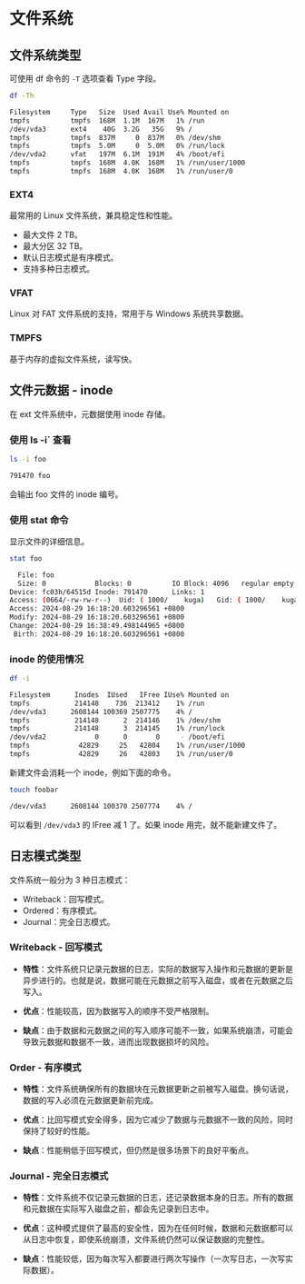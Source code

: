 # 文件系统

## 文件系统类型

可使用 df 命令的 `-T` 选项查看 Type 字段。

```bash
df -Th
```

```bash
Filesystem     Type   Size  Used Avail Use% Mounted on
tmpfs          tmpfs  168M  1.1M  167M   1% /run
/dev/vda3      ext4    40G  3.2G   35G   9% /
tmpfs          tmpfs  837M     0  837M   0% /dev/shm
tmpfs          tmpfs  5.0M     0  5.0M   0% /run/lock
/dev/vda2      vfat   197M  6.1M  191M   4% /boot/efi
tmpfs          tmpfs  168M  4.0K  168M   1% /run/user/1000
tmpfs          tmpfs  168M  4.0K  168M   1% /run/user/0
```

### EXT4

最常用的 Linux 文件系统，兼具稳定性和性能。

* 最大文件 2 TB。
* 最大分区 32 TB。
* 默认日志模式是有序模式。
* 支持多种日志模式。

### VFAT

Linux 对 FAT 文件系统的支持，常用于与 Windows 系统共享数据。

### TMPFS

基于内存的虚拟文件系统，读写快。

## 文件元数据 - inode

在 ext 文件系统中，元数据使用 inode 存储。

### 使用 ls -i` 查看

```bash
ls -i foo
```

```bash
791470 foo
```

会输出 foo 文件的 inode 编号。

### 使用 stat 命令

显示文件的详细信息。

```bash
stat foo
```

```bash
  File: foo
  Size: 0            Blocks: 0          IO Block: 4096   regular empty file
Device: fc03h/64515d Inode: 791470      Links: 1
Access: (0664/-rw-rw-r--)  Uid: ( 1000/    kuga)   Gid: ( 1000/    kuga)
Access: 2024-08-29 16:18:20.603296561 +0800
Modify: 2024-08-29 16:18:20.603296561 +0800
Change: 2024-08-29 16:38:49.498144965 +0800
 Birth: 2024-08-29 16:18:20.603296561 +0800
```

### inode 的使用情况

```bash
df -i
```

```bash
Filesystem      Inodes  IUsed   IFree IUse% Mounted on
tmpfs           214148    736  213412    1% /run
/dev/vda3      2608144 100369 2507775    4% /
tmpfs           214148      2  214146    1% /dev/shm
tmpfs           214148      3  214145    1% /run/lock
/dev/vda2            0      0       0     - /boot/efi
tmpfs            42829     25   42804    1% /run/user/1000
tmpfs            42829     26   42803    1% /run/user/0
```

新建文件会消耗一个 inode，例如下面的命令。

```bash
touch foobar
```

```bash
/dev/vda3      2608144 100370 2507774    4% /
```

可以看到 `/dev/vda3` 的 IFree 减 1 了。如果 inode 用完，就不能新建文件了。

## 日志模式类型

文件系统一般分为 3 种日志模式：

* Writeback：回写模式。
* Ordered：有序模式。
* Journal：完全日志模式。

### Writeback - 回写模式

* **特性**：文件系统只记录元数据的日志，实际的数据写入操作和元数据的更新是异步进行的。也就是说，数据可能在元数据之前写入磁盘，或者在元数据之后写入。

* **优点**：性能较高，因为数据写入的顺序不受严格限制。

* **缺点**：由于数据和元数据之间的写入顺序可能不一致，如果系统崩溃，可能会导致元数据和数据不一致，进而出现数据损坏的风险。

### Order - 有序模式

* **特性**：文件系统确保所有的数据块在元数据更新之前被写入磁盘。换句话说，数据的写入必须在元数据更新前完成。

* **优点**：比回写模式安全得多，因为它减少了数据与元数据不一致的风险，同时保持了较好的性能。

* **缺点**：性能稍低于回写模式，但仍然是很多场景下的良好平衡点。

### Journal - 完全日志模式

* **特性**：文件系统不仅记录元数据的日志，还记录数据本身的日志。所有的数据和元数据在实际写入磁盘之前，都会先记录到日志中。

* **优点**：这种模式提供了最高的安全性，因为在任何时候，数据和元数据都可以从日志中恢复，即使系统崩溃，文件系统仍然可以保证数据的完整性。

* **缺点**：性能较低，因为每次写入都要进行两次写操作（一次写日志，一次写实际数据）。
